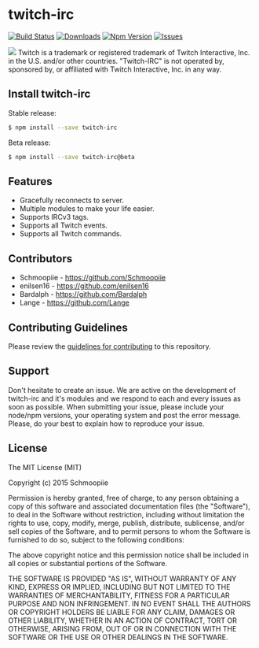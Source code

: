 # twitch-irc
[![Build Status](https://secure.travis-ci.org/Schmoopiie/twitch-irc.png?branch=master)](https://travis-ci.org/Schmoopiie/twitch-irc) [![Downloads](http://img.shields.io/npm/dm/twitch-irc.svg?style=flat)](https://www.npmjs.org/package/twitch-irc) [![Npm Version](http://img.shields.io/npm/v/twitch-irc.svg?style=flat)](https://www.npmjs.org/package/twitch-irc) [![Issues](http://img.shields.io/github/issues/schmoopiie/twitch-irc.svg?style=flat)](https://github.com/Schmoopiie/twitch-irc/issues)

![](http://i.imgur.com/7PMEvN5.png)
Twitch is a trademark or registered trademark of Twitch Interactive, Inc. in the U.S. and/or other countries. "Twitch-IRC" is not operated by, sponsored by, or affiliated with Twitch Interactive, Inc. in any way.

## Install twitch-irc
Stable release:
```bash
$ npm install --save twitch-irc
```

Beta release:
```bash
$ npm install --save twitch-irc@beta
```
## Features

- Gracefully reconnects to server.
- Multiple modules to make your life easier.
- Supports IRCv3 tags.
- Supports all Twitch events.
- Supports all Twitch commands.

## Contributors

- Schmoopiie - https://github.com/Schmoopiie
- enilsen16 - https://github.com/enilsen16
- Bardalph - https://github.com/Bardalph
- Lange - https://github.com/Lange

## Contributing Guidelines

Please review the [guidelines for contributing](./CONTRIBUTING.md) to this repository.

## Support

Don't hesitate to create an issue. We are active on the development of twitch-irc and it's modules and we respond to each and every issues as soon as possible. When submitting your issue, please include your node/npm versions, your operating system and post the error message. Please, do your best to explain how to reproduce your issue.

## License

The MIT License (MIT)

Copyright (c) 2015 Schmoopiie

Permission is hereby granted, free of charge, to any person obtaining a copy
of this software and associated documentation files (the "Software"), to deal
in the Software without restriction, including without limitation the rights
to use, copy, modify, merge, publish, distribute, sublicense, and/or sell
copies of the Software, and to permit persons to whom the Software is
furnished to do so, subject to the following conditions:

The above copyright notice and this permission notice shall be included in
all copies or substantial portions of the Software.

THE SOFTWARE IS PROVIDED "AS IS", WITHOUT WARRANTY OF ANY KIND, EXPRESS OR
IMPLIED, INCLUDING BUT NOT LIMITED TO THE WARRANTIES OF MERCHANTABILITY,
FITNESS FOR A PARTICULAR PURPOSE AND NON INFRINGEMENT. IN NO EVENT SHALL THE
AUTHORS OR COPYRIGHT HOLDERS BE LIABLE FOR ANY CLAIM, DAMAGES OR OTHER
LIABILITY, WHETHER IN AN ACTION OF CONTRACT, TORT OR OTHERWISE, ARISING FROM,
OUT OF OR IN CONNECTION WITH THE SOFTWARE OR THE USE OR OTHER DEALINGS IN
THE SOFTWARE.